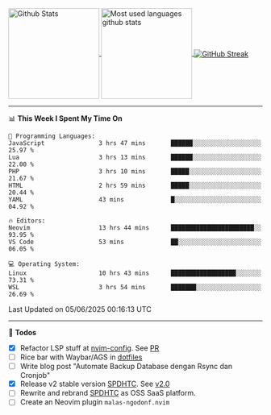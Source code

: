 <a href="https://github.com/anuraghazra/github-readme-stats">
  <img 
        height=180
        align="center" 
        src="https://github-readme-stats.vercel.app/api?username=rizkyilhampra&rank_icon=github&show_icons=true&theme=catppuccin_mocha&hide_border=true&include_all_commits=true&count_private=true&card_width=270" 
        alt="Github Stats" 
    />
</a>
<a href="https://github.com/anuraghazra/github-readme-stats">
  <img 
        height=180
        align="center" 
        src="https://github-readme-stats.vercel.app/api/top-langs/?username=rizkyilhampra&layout=compact&theme=catppuccin_mocha&hide_border=true&langs_count=8" 
        alt="Most used languages github stats" 
    />
</a>
<a href="https://git.io/streak-stats"><img src="https://streak-stats.demolab.com?user=rizkyilhampra&theme=catppuccin-mocha&hide_border=true" align="center" alt="GitHub Streak" /></a>

---

<!--START_SECTION:waka-->
📊 **This Week I Spent My Time On** 

```text
💬 Programming Languages: 
JavaScript               3 hrs 47 mins       ██████░░░░░░░░░░░░░░░░░░░   25.97 % 
Lua                      3 hrs 13 mins       ██████░░░░░░░░░░░░░░░░░░░   22.00 % 
PHP                      3 hrs 10 mins       █████░░░░░░░░░░░░░░░░░░░░   21.67 % 
HTML                     2 hrs 59 mins       █████░░░░░░░░░░░░░░░░░░░░   20.44 % 
YAML                     43 mins             █░░░░░░░░░░░░░░░░░░░░░░░░   04.92 % 

🔥 Editors: 
Neovim                   13 hrs 44 mins      ███████████████████████░░   93.95 % 
VS Code                  53 mins             ██░░░░░░░░░░░░░░░░░░░░░░░   06.05 % 

💻 Operating System: 
Linux                    10 hrs 43 mins      ██████████████████░░░░░░░   73.31 % 
WSL                      3 hrs 54 mins       ███████░░░░░░░░░░░░░░░░░░   26.69 % 
```


 Last Updated on 05/06/2025 00:16:13 UTC
<!--END_SECTION:waka-->

---

📒 **Todos**
<br>
- [x] Refactor LSP stuff at [nvim-config](https://github.com/rizkyilhampra/nvim-config). See [PR](https://github.com/rizkyilhampra/nvim-config/pull/9)
- [ ] Rice bar with Waybar/AGS in [dotfiles](https://github.com/rizkyilhampra/dotfiles)
- [ ] Write blog post "Automate Backup Database dengan Rsync dan Cronjob"
- [x] Release v2 stable version [SPDHTC](https://github.com/rizkyilhampra/spdhtc). See [v2.0](https://github.com/rizkyilhampra/spdhtc/releases/tag/v2.0)
- [ ] Rewrite and rebrand [SPDHTC](https://github.com/rizkyilhampra/spdhtc) as OSS SaaS platform.
- [ ] Create an Neovim plugin `malas-ngodonf.nvim`
